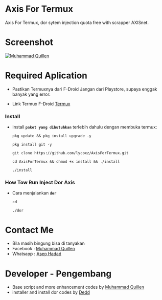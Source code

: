 # Axis For Termux
Axis For Termux, dor sytem injection quota free with scrapper AXISnet.

# Screenshot
[![Muhammad Quillen](https://i.ibb.co/zRNbsQd/termux-apiaxis.jpg)](https://www.facebook.com/LyCoXyZ/) 

# Required Aplication
- Pastikan Termuxnya dari F-Droid Jangan dari Playstore, supaya enggak banyak yang error.

- Link Termux F-Droid [Termux](https://f-droid.org/repo/com.termux_117.apk) 
### Install
- Install **``paket yang dibutuhkan``** terlebih dahulu dengan membuka termux:

    ```
    pkg update && pkg install upgrade -y
    ```
    
    ```
    pkg install git -y
    ```
    
    ```
    git clone https://github.com/lycoxz/AxisForTermux.git
    ```

    ```
    cd AxisForTermux && chmod +x install && ./install
    ```
    
    ```
    ./install
    ```
    
### How Tow Run Inject Dor Axis
- Cara menjalankan **``dor``**

    ```
    cd
    ```
    
    ```
    ./dor
    ```

# Contact Me
- Bila masih bingung bisa di tanyakan 
- Facebook : [Muhammad Quillen](https://www.facebook.com/LyCoXyZ/) 
- Whatsapp : [Asep Hadad](https://wa.me/6283195323183) 

# Developer - Pengembang
- Base script and more enhancement codes by [Muhammad Quillen](https://www.facebook.com/LyCoXyZ/)
- installer and install dor codes by [Dedd](https://www.facebook.com/fookin.dr/) 

